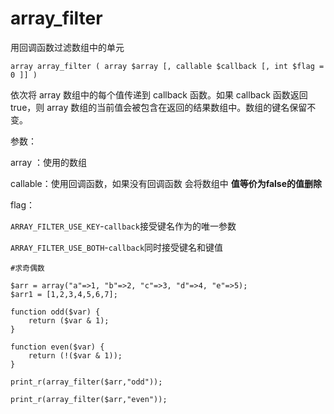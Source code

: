 # array\_filter

用回调函数过滤数组中的单元

```
array array_filter ( array $array [, callable $callback [, int $flag = 0 ]] )
```

依次将 array 数组中的每个值传递到 callback 函数。如果 callback 函数返回 true，则 array 数组的当前值会被包含在返回的结果数组中。数组的键名保留不变。

参数：

array ：使用的数组

callable：使用回调函数，如果没有回调函数 会将数组中 **值等价为false的值删除**

flag：

`ARRAY_FILTER_USE_KEY`-`callback`接受键名作为的唯一参数

`ARRAY_FILTER_USE_BOTH`-`callback`同时接受键名和键值



```
#求奇偶数

$arr = array("a"=>1, "b"=>2, "c"=>3, "d"=>4, "e"=>5);
$arr1 = [1,2,3,4,5,6,7];

function odd($var) {
    return ($var & 1);
}

function even($var) {
    return (!($var & 1));
}

print_r(array_filter($arr,"odd"));

print_r(array_filter($arr,"even"));
```



